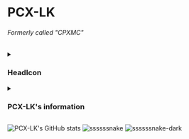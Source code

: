 # PCX-LK
###### Formerly called "CPXMC"
<details><summary>

### HeadIcon

</summary>
  <details><summary>Notice</summary>
    
  #### 这个图标可以在非商用的前提下修改或使用（[这里](https://github.com/PCX-LK/PCX-LK/tree/main/HeadIcons)提供.xcf源文件）
  #### This icon can be modified or used under the premise of non-commercial use (the .xcf source file is provided [here](https://github.com/PCX-LK/PCX-LK/tree/main/HeadIcons))
    
  </details>

![head image](/HeadIcons/V1.2/PCX-LK-v1.2.png)

</details>
<details><summary>

### PCX-LK's information

</summary>

![Top Langs](https://github-readme-stats.vercel.app/api/top-langs/?username=PCX-LK&theme=algolia)

A student

Linux loyal users (really rarely use Windows)

Like computer technology，microcontroller development (such as Arduino, ESP32)
  
But not proficient in any programming language
- Games
   - OpenSource
      - [Mindsutry](https://github.com/Anuken/Mindustry)
      - [Minetest](https://github.com/Minetest/Minetest)
      - [OSU!Lazer](https://github.com/ppy/osu)
   - Free non-commercial games
      - Phigros
      - Malody
   - Business game (paid)
      - [Minecraft](https://minecraft.net)
      - [Terraria](https://terraria.org)
      - RhythmDoctor
      - A Dance Of Ice And Fire
      - Cytus2
      - Garry's Mod
  
</details>

![PCX-LK's GitHub stats](https://github-readme-stats.vercel.app/api?username=PCX-LK&show_icons=true&theme=algolia)
![ssssssnake](../output/github-contribution-grid-snake.svg#gh-light-mode-only)
![ssssssnake-dark](../output/github-contribution-grid-snake-dark.svg#gh-dark-mode-only)
